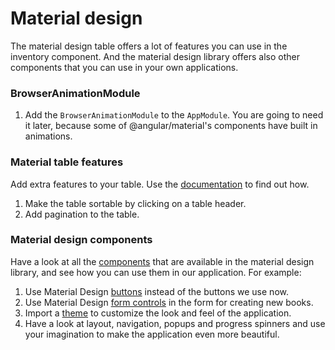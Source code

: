 # Material design

The material design table offers a lot of features you can use in the inventory component. And the material design
library offers also other components that you can use in your own applications.


### BrowserAnimationModule

1. Add the `BrowserAnimationModule` to the `AppModule`. You are going to need it later, because some of @angular/material's
components have built in animations.

### Material table features

Add extra features to your table. Use the [documentation](https://material.angular.io/components/table/overview) to find out how.

1. Make the table sortable by clicking on a table header.
2. Add pagination to the table.

### Material design components

Have a look at all the [components](https://material.angular.io/components/categories) that are available in the material
design library, and see how you can use them in our application. For example:

1. Use Material Design [buttons](https://material.angular.io/components/button/overview) instead of the buttons we use now.
2. Use Material Design [form controls](https://material.angular.io/components/button/overview) in the form for creating new books.
3. Import a [theme](https://material.angular.io/guide/theming) to customize the look and feel of the application.
4. Have a look at layout, navigation, popups and progress spinners and use your imagination to make the application even more
  beautiful.

